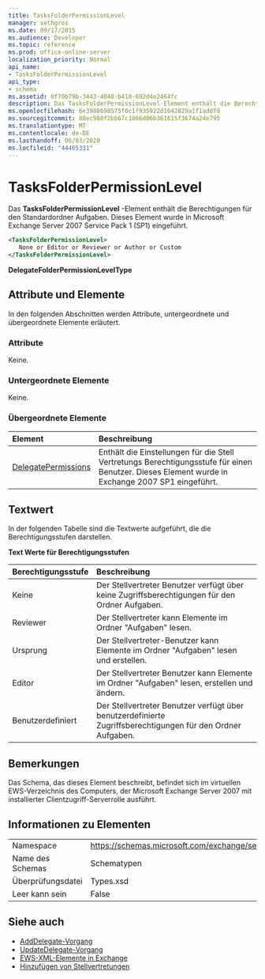 ```yaml
---
title: TasksFolderPermissionLevel
manager: sethgros
ms.date: 09/17/2015
ms.audience: Developer
ms.topic: reference
ms.prod: office-online-server
localization_priority: Normal
api_name:
- TasksFolderPermissionLevel
api_type:
- schema
ms.assetid: 0f70b79b-3443-4048-b410-692d4e2464fc
description: Das TasksFolderPermissionLevel-Element enthält die Berechtigungen für den Standardordner Aufgaben. Dieses Element wurde in Microsoft Exchange Server 2007 Service Pack 1 (SP1) eingeführt.
ms.openlocfilehash: 6e3988698575f0c1f935922d1642829a1f1addf9
ms.sourcegitcommit: 88ec988f2bb67c1866d06b361615f3674a24e795
ms.translationtype: MT
ms.contentlocale: de-DE
ms.lasthandoff: 06/03/2020
ms.locfileid: "44465331"
---
```

# <a name="tasksfolderpermissionlevel"></a>TasksFolderPermissionLevel

Das **TasksFolderPermissionLevel** -Element enthält die Berechtigungen für den Standardordner Aufgaben. Dieses Element wurde in Microsoft Exchange Server 2007 Service Pack 1 (SP1) eingeführt. 
  
```xml
<TasksFolderPermissionLevel>
   None or Editor or Reviewer or Author or Custom
</TasksFolderPermissionLevel>
```

**DelegateFolderPermissionLevelType**

## <a name="attributes-and-elements"></a>Attribute und Elemente

In den folgenden Abschnitten werden Attribute, untergeordnete und übergeordnete Elemente erläutert.
  
### <a name="attributes"></a>Attribute

Keine.
  
### <a name="child-elements"></a>Untergeordnete Elemente

Keine.
  
### <a name="parent-elements"></a>Übergeordnete Elemente

|**Element**|**Beschreibung**|
|:-----|:-----|
|[DelegatePermissions](delegatepermissions.md) <br/> |Enthält die Einstellungen für die Stell Vertretungs Berechtigungsstufe für einen Benutzer. Dieses Element wurde in Exchange 2007 SP1 eingeführt.  <br/> |
   
## <a name="text-value"></a>Textwert

In der folgenden Tabelle sind die Textwerte aufgeführt, die die Berechtigungsstufen darstellen.
  
**Text Werte für Berechtigungsstufen**

|**Berechtigungsstufe**|**Beschreibung**|
|:-----|:-----|
|Keine  <br/> |Der Stellvertreter Benutzer verfügt über keine Zugriffsberechtigungen für den Ordner Aufgaben.  <br/> |
|Reviewer  <br/> |Der Stellvertreter kann Elemente im Ordner "Aufgaben" lesen.  <br/> |
|Ursprung  <br/> |Der Stellvertreter-Benutzer kann Elemente im Ordner "Aufgaben" lesen und erstellen.  <br/> |
|Editor  <br/> |Der Stellvertreter Benutzer kann Elemente im Ordner "Aufgaben" lesen, erstellen und ändern.  <br/> |
|Benutzerdefiniert  <br/> |Der Stellvertreter Benutzer verfügt über benutzerdefinierte Zugriffsberechtigungen für den Ordner Aufgaben.  <br/> |
   
## <a name="remarks"></a>Bemerkungen

Das Schema, das dieses Element beschreibt, befindet sich im virtuellen EWS-Verzeichnis des Computers, der Microsoft Exchange Server 2007 mit installierter Clientzugriff-Serverrolle ausführt.
  
## <a name="element-information"></a>Informationen zu Elementen

|||
|:-----|:-----|
|Namespace  <br/> |https://schemas.microsoft.com/exchange/services/2006/types  <br/> |
|Name des Schemas  <br/> |Schematypen  <br/> |
|Überprüfungsdatei  <br/> |Types.xsd  <br/> |
|Leer kann sein  <br/> |False  <br/> |
   
## <a name="see-also"></a>Siehe auch

- [AddDelegate-Vorgang](adddelegate-operation.md)
- [UpdateDelegate-Vorgang](updatedelegate-operation.md)
- [EWS-XML-Elemente in Exchange](ews-xml-elements-in-exchange.md)
- [Hinzufügen von Stellvertretungen](https://msdn.microsoft.com/library/3a744150-66a3-4a13-9433-793603ba5038%28Office.15%29.aspx)

